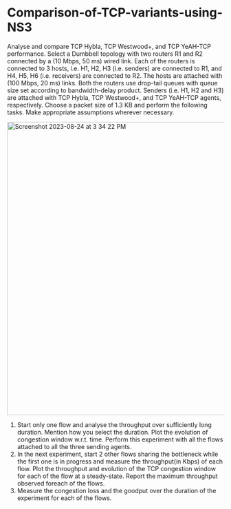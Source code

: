 # Comparison-of-TCP-variants-using-NS3
Analyse and compare TCP Hybla, TCP Westwood+, and TCP YeAH-TCP performance. Select a Dumbbell topology with two routers R1 and R2 connected by a (10 Mbps, 50 ms) wired link. Each of the routers is connected to 3 hosts, i.e. H1, H2, H3 (i.e. senders) are connected to R1, and H4, H5, H6 (i.e. receivers) are connected to R2. The hosts are attached with (100 Mbps, 20 ms) links. Both the routers use drop-tail queues with queue size set according to bandwidth-delay product. Senders (i.e. H1, H2 and H3) are attached with TCP Hybla, TCP Westwood+, and TCP YeAH-TCP agents, respectively. Choose a packet size of 1.3 KB and perform the following tasks. Make appropriate assumptions wherever necessary.


<img width="681" alt="Screenshot 2023-08-24 at 3 34 22 PM" src="https://github.com/SubramanianV467/Comparison-of-TCP-variants-using-NS3/assets/54897624/99e6c4bb-83b9-47f4-b3b7-be9a9146d273">



1. Start only one flow and analyse the throughput over sufficiently long duration. Mention how you select
the duration. Plot the evolution of congestion window w.r.t. time. Perform this experiment with all the
flows attached to all the three sending agents.
2. In the next experiment, start 2 other flows sharing the bottleneck while the first one is in progress and
measure the throughput(in Kbps) of each flow. Plot the throughput and evolution of the TCP congestion
window for each of the flow at a steady-state. Report the maximum throughput observed foreach of the
flows.
3. Measure the congestion loss and the goodput over the duration of the experiment for each of the flows.
